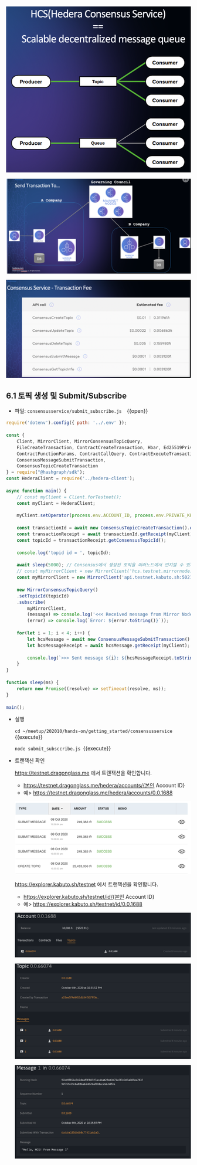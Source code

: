 ![1](https://github.com/yunhochung/katacoda-scenarios/raw/master/getting-started-with-hashgraph/images/13.png)

![1](https://github.com/yunhochung/katacoda-scenarios/raw/master/getting-started-with-hashgraph/images/15.png)

![1](https://github.com/yunhochung/katacoda-scenarios/raw/master/getting-started-with-hashgraph/images/14.png)

## 6.1 토픽 생성 및 Submit/Subscribe

* 파일: `consensusservice/submit_subscribe.js  `{{open}}

```javascript
require('dotenv').config({ path: '../.env' });

const {
    Client, MirrorClient, MirrorConsensusTopicQuery,
    FileCreateTransaction, ContractCreateTransaction, Hbar, Ed25519PrivateKey,
    ContractFunctionParams, ContractCallQuery, ContractExecuteTransaction,
    ConsensusMessageSubmitTransaction,
    ConsensusTopicCreateTransaction
} = require("@hashgraph/sdk");
const HederaClient = require('../hedera-client');

async function main() {
    // const myClient = Client.forTestnet();
    const myClient = HederaClient;

    myClient.setOperator(process.env.ACCOUNT_ID, process.env.PRIVATE_KEY);

    const transactionId = await new ConsensusTopicCreateTransaction().execute(myClient);
    const transactionReceipt = await transactionId.getReceipt(myClient);
    const topicId = transactionReceipt.getConsensusTopicId();

    console.log('topid id = ', topicId);

    await sleep(5000); // Consensus에서 생성된 토픽을 미러노드에서 인지할 수 있게 delay
    // const myMirrorClient = new MirrorClient('hcs.testnet.mirrornode.hedera.com:5600');
    const myMirrorClient = new MirrorClient('api.testnet.kabuto.sh:50211');

    new MirrorConsensusTopicQuery()
    .setTopicId(topicId)
    .subscribe(
        myMirrorClient, 
        (message) => console.log('<<< Received message from Mirror Node:', message.toString()),
        (error) => console.log(`Error: ${error.toString()}`));

    for(let i = 1; i < 4; i++) {
        let hcsMessage = await new ConsensusMessageSubmitTransaction().setTopicId(topicId).setMessage(`Hello, HCS! From Message ${i}`).execute(myClient);
        let hcsMessageReceipt = await hcsMessage.getReceipt(myClient);

        console.log(`>>> Sent message ${i}: ${hcsMessageReceipt.toString()}`);
    }
}

function sleep(ms) {
    return new Promise((resolve) => setTimeout(resolve, ms));
}

main();
```

* 실행

  `cd ~/meetup/202010/hands-on/getting_started/consensusservice `{{execute}}

  `node submit_subsccribe.js `{{execute}}
  
* 트랜잭션 확인

  https://testnet.dragonglass.me 에서 트랜잭션을 확인합니다.

  * https://testnet.dragonglass.me/hedera/accounts/{본인 Account ID}
  * 예> https://testnet.dragonglass.me/hedera/accounts/0.0.1688


  ![1](https://github.com/yunhochung/katacoda-scenarios/raw/master/getting-started-with-hashgraph/images/16.png)

  

   https://explorer.kabuto.sh/testnet 에서 트랜잭션을 확인합니다.

  * https://explorer.kabuto.sh/testnet/id/{본인 Account ID}
  * 예> https://explorer.kabuto.sh/testnet/id/0.0.1688

  ![1](https://github.com/yunhochung/katacoda-scenarios/raw/master/getting-started-with-hashgraph/images/17.png)

  ![1](https://github.com/yunhochung/katacoda-scenarios/raw/master/getting-started-with-hashgraph/images/18.png)

  ![1](https://github.com/yunhochung/katacoda-scenarios/raw/master/getting-started-with-hashgraph/images/19.png)

